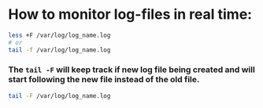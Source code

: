 # How to monitor log-files in real time:

```sh
less +F /var/log/log_name.log
# or
tail -f /var/log/log_name.log
```


### The `tail -F` will keep track if new log file being created and will start following the new file instead of the old file.
```sh
tail -F /var/log/log_name.log
```
